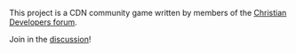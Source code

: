 This project is a CDN community game written by members of the [Christian Developers forum](http://talk.christiandevs.com).

Join in the [discussion](http://talk.christiandevs.com/viewforum.php?f=40)!
